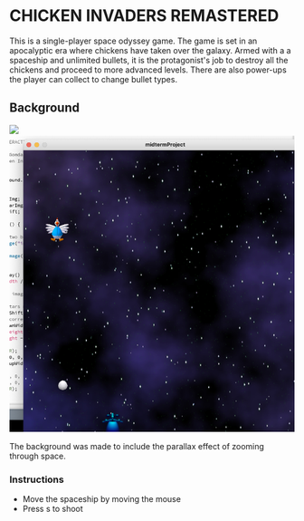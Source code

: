 # CHICKEN INVADERS REMASTERED
This is a single-player space odyssey game. The game is set in an apocalyptic era where chickens have taken over 
the galaxy. Armed with a a spaceship and unlimited bullets, it is the protagonist's job to destroy all the chickens and proceed to more advanced levels. There are also power-ups the player can collect to change bullet types.

## Background
![](background.gif)
![](demoScreen.png)

The background was made to include the parallax effect of zooming through space.

### Instructions
- Move the spaceship by moving the mouse 
- Press s to shoot
